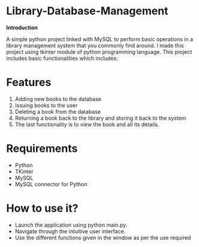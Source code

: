 # Library-Database-Management

**Introduction**

A simple python project linked with MySQL to perform basic operations in a library management system that you commonly find around. I made this project using tkinter module of python programming language. This project includes basic functionalities which includes:


# Features
1) Adding new books to the database
2) Issuing books to the user
3) Deleting a book from the database
4) Returning a book back to the library and storing it back to the system
5) The last functionality is to view the book and all its details.

# Requirements
- Python
- TKinter
- MySQL
- MySQL connector for Python

# How to use it?
- Launch the application using python main.py.
- Navigate through the intuitive user interface.
- Use the different functions given in the window as per the use required
